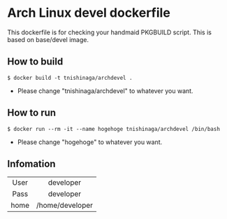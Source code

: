 # Arch Linux devel dockerfile

This dockerfile is for checking your handmaid PKGBUILD script.
This is based on base/devel image.

## How to build

```
$ docker build -t tnishinaga/archdevel .
```

* Please change "tnishinaga/archdevel" to whatever you want.

## How to run

```
$ docker run --rm -it --name hogehoge tnishinaga/archdevel /bin/bash
```

* Please change "hogehoge" to whatever you want.


## Infomation

| | |
|:-:|:-:|
| User | developer |
| Pass | developer |
| home | /home/developer |


